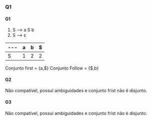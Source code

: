 ### Q1

#### G1
1.  S ⟶ a S b
2.  S ⟶ ε

--- | a | b | $ 
--- | - | - | - 
S   | 1 | 2 | 2 

Conjunto first = {a,$}
Conjunto Follow  = {$,b}

#### G2

Não compatível, possui ambiguidades e conjunto frist não é disjunto. 

#### G3

Não compatível, possui ambiguidades e conjunto frist não é disjunto. 
